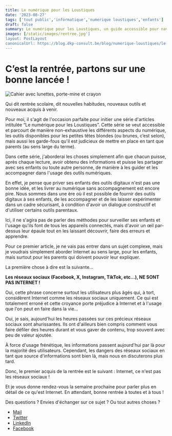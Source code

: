 ```yaml
---
title: Le numérique pour les Loustiques
date: '2023-08-27'
tags: ['tout public','informatique','numerique loustiques','enfants']
draft: false
summary: Le numérique pour les Loustiques, un guide accessible pour naviguer dans l'univers digital en famille. Ensemble, apprenons à accompagner nos enfants dans leur exploration.
images: [/static/images/rentree.jpg']
layout: PostLayout
canonicalUrl: https://blog.dkp-consult.be/blog/numerique-loustiques/le-numerique-pour-les-loustiques
---
```

# C’est la rentrée, partons sur une bonne lancée ! 

![Cahier avec lunettes, porte-mine et crayon](/static/images/rentree.jpg "Cahier avec lunettes, porte-mine et crayon")


Qui dit rentrée scolaire, dit nouvelles habitudes, nouveaux outils et nouveaux acquis à venir.

Pour moi, il s'agit de l'occasion parfaite pour initier une série d'articles intitulée “Le numérique pour les Loustiques”. Cette série se veut accessible et parcourt de manière non-exhaustive les différents aspects du numérique, les outils disponibles pour les petites têtes blondes (ou brunes, c’est selon), mais aussi les garde-fous qu'il est judicieux de mettre en place en tant que parents (au sens large du terme).

Dans cette série, j'aborderai les choses simplement afin que chacun puisse, après chaque lecture, avoir obtenu des informations et puisse les partager avec ses enfants ou toute autre personne, de manière à les guider et les accompagner dans l'usage des outils numériques.

En effet, je pense que priver ses enfants des outils digitaux n'est pas une bonne idée, et les livrer au numérique sans accompagnement est encore pire. Nous sommes dans une ère où il est possible de fournir des outils digitaux à ses enfants, de les accompagner et de les laisser expérimenter dans un cadre sécurisant, à condition d'avoir un dialogue constructif et d'utiliser certains outils parentaux.

Ici, il ne s'agira pas de parler des méthodes pour surveiller ses enfants et l'usage qu'ils font de tous les appareils connectés, mais d'avoir un œil par-dessus leur épaule tout en les laissant découvrir, faire des erreurs et apprendre.

Pour ce premier article, je ne vais pas entrer dans un sujet complexe, mais je voudrais simplement aborder Internet au sens large, pour les enfants, mais surtout pour les parents qui doivent pouvoir leur expliquer.

La première chose à dire est la suivante…

**Les réseaux sociaux (Facebook, X, Instagram, TikTok, etc…), NE SONT PAS INTERNET !**

Oui, cette phrase concerne surtout les utilisateurs plus âgés qui, à tort, considèrent Internet comme les réseaux sociaux uniquement. Ce qui est totalement erroné et cette croyance porte préjudice à Internet et à l'usage que l'on peut en faire dans la vie…

Oui, je sais, aujourd'hui les heures passées sur ces précieux réseaux sociaux sont ahurissantes. Ils ont d'ailleurs bien compris comment vous faire défiler des heures durant et vous gaver de contenu, trop souvent avec peu de valeur ajoutée.

À force d'usage frénétique, les informations passent aujourd'hui par là pour la majorité des utilisateurs. Cependant, les dangers des réseaux sociaux en tant que source d'informations sont bien là, mais nous en discuterons plus tard.

Donc, le premier acquis de la rentrée est le suivant : Internet, ce n'est pas les réseaux sociaux !

Et je vous donne rendez-vous la semaine prochaine pour parler plus en détail de ce qu'est Internet. En attendant, bonne rentrée à toutes et à tous !

Des questions ? Envies d'échanger sur ce sujet ? Ou tout autres choses ? 

- [Mail](mailto:contact@dkp-consult.be)
- [Twitter](https://twitter.com/dkp_consult)
- [LinkedIn](https://www.linkedin.com/in/pierre-debski/)
- [Facebook](https://www.facebook.com/dkpconsult)